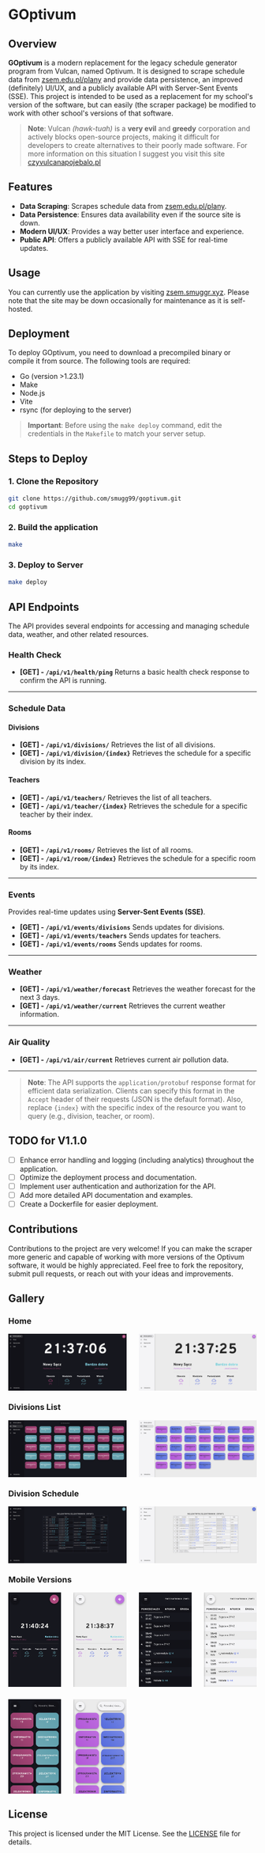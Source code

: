 <!-- markdownlint-disable MD033 -->
# GOptivum

## Overview

**GOptivum** is a modern replacement for the legacy schedule generator program from Vulcan, named Optivum. It is designed to scrape schedule data from [zsem.edu.pl/plany](https://zsem.edu.pl/plany) and provide data persistence, an improved (definitely) UI/UX, and a publicly available API with Server-Sent Events (SSE). This project is intended to be used as a replacement for my school's version of the software, but can easily (the scraper package) be modified to work with other school's versions of that software.

> **Note**: Vulcan *(hawk-tuah)* is a **very evil** and **greedy** corporation and actively blocks open-source projects, making it difficult for developers to create alternatives to their poorly made software. For more information on this situation I suggest you visit this site [czyvulcanapojebalo.pl](https://czyvulcanapojebalo.pl/)

## Features

- **Data Scraping**: Scrapes schedule data from [zsem.edu.pl/plany](https://zsem.edu.pl/plany).
- **Data Persistence**: Ensures data availability even if the source site is down.
- **Modern UI/UX**: Provides a way better user interface and experience.
- **Public API**: Offers a publicly available API with SSE for real-time updates.

## Usage

You can currently use the application by visiting [zsem.smuggr.xyz](https://zsem.smuggr.xyz). Please note that the site may be down occasionally for maintenance as it is self-hosted.

## Deployment

To deploy GOptivum, you need to download a precompiled binary or compile it from source. The following tools are required:

- Go (version >1.23.1)
- Make
- Node.js
- Vite
- rsync (for deploying to the server)

> **Important**: Before using the `make deploy` command, edit the credentials in the `Makefile` to match your server setup.

## Steps to Deploy

### 1. Clone the Repository

```bash
git clone https://github.com/smugg99/goptivum.git
cd goptivum
```

### 2. Build the application

```bash
make
```

### 3. Deploy to Server

```bash
make deploy
```

## API Endpoints

The API provides several endpoints for accessing and managing schedule data, weather, and other related resources.

### Health Check

- **[GET] - `/api/v1/health/ping`** Returns a basic health check response to confirm the API is running.

---

### Schedule Data

#### Divisions

- **[GET] - `/api/v1/divisions/`** Retrieves the list of all divisions.
- **[GET] - `/api/v1/division/{index}`** Retrieves the schedule for a specific division by its index.

#### Teachers

- **[GET] - `/api/v1/teachers/`** Retrieves the list of all teachers.
- **[GET] - `/api/v1/teacher/{index}`** Retrieves the schedule for a specific teacher by their index.

#### Rooms

- **[GET] - `/api/v1/rooms/`** Retrieves the list of all rooms.
- **[GET] - `/api/v1/room/{index}`** Retrieves the schedule for a specific room by its index.

---

### Events

Provides real-time updates using **Server-Sent Events (SSE)**.

- **[GET] - `/api/v1/events/divisions`** Sends updates for divisions.
- **[GET] - `/api/v1/events/teachers`** Sends updates for teachers.
- **[GET] - `/api/v1/events/rooms`** Sends updates for rooms.

---

### Weather

- **[GET] - `/api/v1/weather/forecast`** Retrieves the weather forecast for the next 3 days.
- **[GET] - `/api/v1/weather/current`** Retrieves the current weather information.

---

### Air Quality

- **[GET] - `/api/v1/air/current`** Retrieves current air pollution data.

---

> **Note**:
> The API supports the `application/protobuf` response format for efficient data serialization. Clients can specify this format in the `Accept` header of their requests (JSON is the default format).
> Also, replace `{index}` with the specific index of the resource you want to query (e.g., division, teacher, or room).

## TODO for V1.1.0

- [ ] Enhance error handling and logging (including analytics) throughout the application.
- [ ] Optimize the deployment process and documentation.
- [ ] Implement user authentication and authorization for the API.
- [ ] Add more detailed API documentation and examples.
- [ ] Create a Dockerfile for easier deployment.

## Contributions

Contributions to the project are very welcome! If you can make the scraper more generic and capable of working with more versions of the Optivum software, it would be highly appreciated. Feel free to fork the repository, submit pull requests, or reach out with your ideas and improvements.

## Gallery

### Home

<div style="display: grid; grid-template-columns: 1fr 1fr; gap: 25px;">
    <img src="./static/home_dark.png" alt="Home Page Dark" style="width: 100%;"/>
    <img src="./static/home_light.png" alt="Home Page Light" style="width: 100%;"/>
</div>

### Divisions List

<div style="display: grid; grid-template-columns: 1fr 1fr; gap: 25px;">
    <img src="./static/divisions_dark.png" alt="Divisions Page Dark" style="width: 100%;"/>
    <img src="./static/divisions_light.png" alt="Divisions Page Light" style="width: 100%;"/>
</div>

### Division Schedule

<div style="display: grid; grid-template-columns: 1fr 1fr; gap: 25px;">
    <img src="./static/division_dark.png" alt="Division Page Dark" style="width: 100%;"/>
    <img src="./static/division_light.png" alt="Division Page Light" style="width: 100%;"/>
</div>

### Mobile Versions

<div style="display: grid; grid-template-columns: repeat(4, auto); justify-content: center; align-items: center; gap: 25px; padding: 0; margin: 0;">
    <img src="./static/home_mobile_dark.png" alt="Home Page Dark" style="height: auto; max-width: 100%; margin: 0; padding: 0;"/>
    <img src="./static/home_mobile_light.png" alt="Mobile Home Page Light" style="height: auto; max-width: 100%; margin: 0; padding: 0;"/>
    <img src="./static/division_mobile_dark.png" alt="Division Page Dark" style="height: auto; max-width: 100%; margin: 0; padding: 0;"/>
    <img src="./static/division_mobile_light.png" alt="Division Page Light" style="height: auto; max-width: 100%; margin: 0; padding: 0;"/>
    <img src="./static/divisions_mobile_dark.png" alt="Divisions Page Dark" style="height: auto; max-width: 100%; margin: 0; padding: 0;"/>
    <img src="./static/divisions_mobile_light.png" alt="Divisions Page Light" style="height: auto; max-width: 100%; margin: 0; padding: 0;"/>
</div>

## License

This project is licensed under the MIT License. See the [LICENSE](./LICENSE) file for details.
